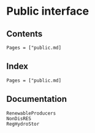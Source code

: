 # Public interface

## Contents

```@contents
Pages = ["public.md]
```

## Index

```@index
Pages = ["public.md]
```

## Documentation

```@docs
RenewableProducers
NonDisRES
RegHydroStor
```
